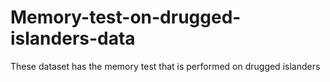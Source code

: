 # Memory-test-on-drugged-islanders-data
These dataset has the memory test that is performed on drugged islanders
